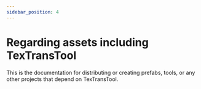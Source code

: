 ```yaml
---
sidebar_position: 4
---
```


# Regarding assets including TexTransTool

This is the documentation for distributing or creating prefabs, tools, or any other projects that depend on TexTransTool.
